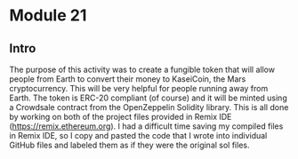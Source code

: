 # Module 21

## Intro
The purpose of this activity was to create a fungible token that will allow people from Earth to convert their money to KaseiCoin, the Mars cryptocurrency. This will be very helpful for people running away from Earth. The token is ERC-20 compliant (of course) and it will be minted using a Crowdsale contract from the OpenZeppelin Solidity library. This is all done by working on both of the project files provided in Remix IDE (https://remix.ethereum.org). I had a difficult time saving my compiled files in Remix IDE, so I copy and pasted the code that I wrote into individual GitHub files and labeled them as if they were the original sol files. 
